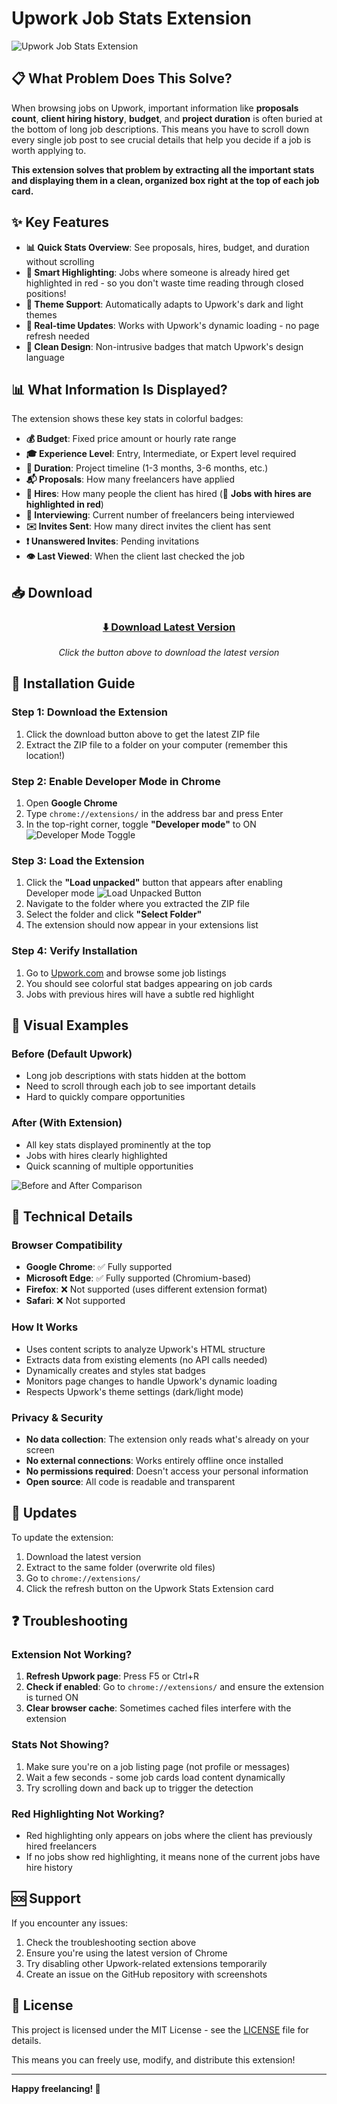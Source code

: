 # Upwork Job Stats Extension

![Upwork Job Stats Extension](images/preview.png)

## 📋 What Problem Does This Solve?

When browsing jobs on Upwork, important information like **proposals count**, **client hiring history**, **budget**, and **project duration** is often buried at the bottom of long job descriptions. This means you have to scroll down every single job post to see crucial details that help you decide if a job is worth applying to.

**This extension solves that problem by extracting all the important stats and displaying them in a clean, organized box right at the top of each job card.**

## ✨ Key Features

- **📊 Quick Stats Overview**: See proposals, hires, budget, and duration without scrolling
- **🎯 Smart Highlighting**: Jobs where someone is already hired get highlighted in red - so you don't waste time reading through closed positions!
- **🌙 Theme Support**: Automatically adapts to Upwork's dark and light themes
- **🔄 Real-time Updates**: Works with Upwork's dynamic loading - no page refresh needed
- **📱 Clean Design**: Non-intrusive badges that match Upwork's design language

## 📊 What Information Is Displayed?

The extension shows these key stats in colorful badges:

- **💰 Budget**: Fixed price amount or hourly rate range
- **🎓 Experience Level**: Entry, Intermediate, or Expert level required
- **📅 Duration**: Project timeline (1-3 months, 3-6 months, etc.)
- **📬 Proposals**: How many freelancers have applied
- **🤝 Hires**: How many people the client has hired (🚨 **Jobs with hires are highlighted in red**)
- **🎤 Interviewing**: Current number of freelancers being interviewed
- **✉️ Invites Sent**: How many direct invites the client has sent
- **❗ Unanswered Invites**: Pending invitations
- **👁️ Last Viewed**: When the client last checked the job

## 📥 Download

<div align="center">
  
### [⬇️ Download Latest Version](https://github.com/kavishna/upwork-stats-extension/releases/latest/download/upwork-stats-extension.zip)

_Click the button above to download the latest version_

</div>

## 🚀 Installation Guide

### Step 1: Download the Extension

1. Click the download button above to get the latest ZIP file
2. Extract the ZIP file to a folder on your computer (remember this location!)

### Step 2: Enable Developer Mode in Chrome

1. Open **Google Chrome**
2. Type `chrome://extensions/` in the address bar and press Enter
3. In the top-right corner, toggle **"Developer mode"** to ON
   ![Developer Mode Toggle](images/developer-mode.png)

### Step 3: Load the Extension

1. Click the **"Load unpacked"** button that appears after enabling Developer mode
   ![Load Unpacked Button](images/load-unpacked.png)
2. Navigate to the folder where you extracted the ZIP file
3. Select the folder and click **"Select Folder"**
4. The extension should now appear in your extensions list

### Step 4: Verify Installation

1. Go to [Upwork.com](https://upwork.com) and browse some job listings
2. You should see colorful stat badges appearing on job cards
3. Jobs with previous hires will have a subtle red highlight

## 🎨 Visual Examples

### Before (Default Upwork)

- Long job descriptions with stats hidden at the bottom
- Need to scroll through each job to see important details
- Hard to quickly compare opportunities

### After (With Extension)

- All key stats displayed prominently at the top
- Jobs with hires clearly highlighted
- Quick scanning of multiple opportunities

![Before and After Comparison](images/before-after.png)

## 🔧 Technical Details

### Browser Compatibility

- **Google Chrome**: ✅ Fully supported
- **Microsoft Edge**: ✅ Fully supported (Chromium-based)
- **Firefox**: ❌ Not supported (uses different extension format)
- **Safari**: ❌ Not supported

### How It Works

- Uses content scripts to analyze Upwork's HTML structure
- Extracts data from existing elements (no API calls needed)
- Dynamically creates and styles stat badges
- Monitors page changes to handle Upwork's dynamic loading
- Respects Upwork's theme settings (dark/light mode)

### Privacy & Security

- **No data collection**: The extension only reads what's already on your screen
- **No external connections**: Works entirely offline once installed
- **No permissions required**: Doesn't access your personal information
- **Open source**: All code is readable and transparent

## 🔄 Updates

To update the extension:

1. Download the latest version
2. Extract to the same folder (overwrite old files)
3. Go to `chrome://extensions/`
4. Click the refresh button on the Upwork Stats Extension card

## ❓ Troubleshooting

### Extension Not Working?

1. **Refresh Upwork page**: Press F5 or Ctrl+R
2. **Check if enabled**: Go to `chrome://extensions/` and ensure the extension is turned ON
3. **Clear browser cache**: Sometimes cached files interfere with the extension

### Stats Not Showing?

1. Make sure you're on a job listing page (not profile or messages)
2. Wait a few seconds - some job cards load content dynamically
3. Try scrolling down and back up to trigger the detection

### Red Highlighting Not Working?

- Red highlighting only appears on jobs where the client has previously hired freelancers
- If no jobs show red highlighting, it means none of the current jobs have hire history

## 🆘 Support

If you encounter any issues:

1. Check the troubleshooting section above
2. Ensure you're using the latest version of Chrome
3. Try disabling other Upwork-related extensions temporarily
4. Create an issue on the GitHub repository with screenshots

## 📄 License

This project is licensed under the MIT License - see the [LICENSE](LICENSE) file for details.

This means you can freely use, modify, and distribute this extension!

---

**Happy freelancing! 🎉**
